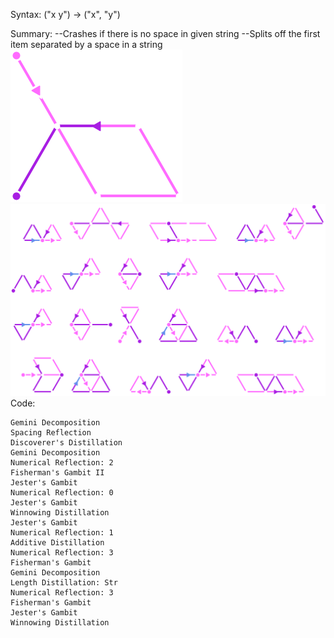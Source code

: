 Syntax:
("x y") -> ("x", "y")

Summary:
\--Crashes if there is no space in given string
\--Splits off the first item separated by a space in a string
![Split Argument logo](Images/Split%20Argument%20logo.png)
![Split Argument](Images/Split%20Argument.png)
Code:
``` 
Gemini Decomposition
Spacing Reflection
Discoverer's Distillation
Gemini Decomposition
Numerical Reflection: 2
Fisherman's Gambit II
Jester's Gambit
Numerical Reflection: 0
Jester's Gambit
Winnowing Distillation
Jester's Gambit
Numerical Reflection: 1
Additive Distillation
Numerical Reflection: 3
Fisherman's Gambit
Gemini Decomposition
Length Distillation: Str
Numerical Reflection: 3
Fisherman's Gambit
Jester's Gambit
Winnowing Distillation
```